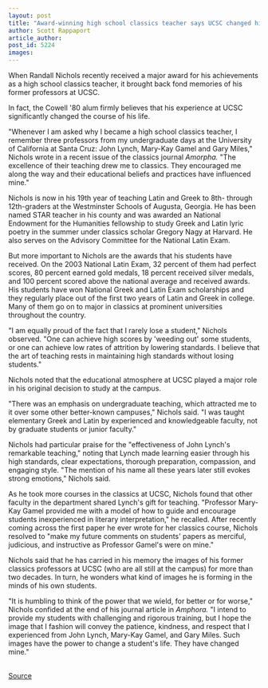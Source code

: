 ```yaml
---
layout: post
title: "Award-winning high school classics teacher says UCSC changed his life"
author: Scott Rappaport
article_author: 
post_id: 5224
images:
---
```


<p>
  When Randall Nichols recently received a major award for his achievements as a high school classics teacher, it brought back fond memories of his former professors at UCSC.
</p>
<p>
  In fact, the Cowell '80 alum firmly believes that his experience at UCSC significantly changed the course of his life.<br>
</p>
<p>
  "Whenever I am asked why I became a high school classics teacher, I remember three professors from my undergraduate days at the University of California at Santa Cruz: John Lynch, Mary-Kay Gamel and Gary Miles," Nichols wrote in a recent issue of the classics journal <i>Amorpha.</i> "The excellence of their teaching drew me to classics. They encouraged me along the way and their educational beliefs and practices have influenced mine."<br>
</p>
<p>
  Nichols is now in his 19th year of teaching Latin and Greek to 8th- through 12th-graders at the Westminster Schools of Augusta, Georgia. He has been named STAR teacher in his county and was awarded an National Endowment for the Humanities fellowship to study Greek and Latin lyric poetry in the summer under classics scholar Gregory Nagy at Harvard. He also serves on the Advisory Committee for the National Latin Exam.<br>
</p>
<p>
  But more important to Nichols are the awards that his students have received. On the 2003 National Latin Exam, 32 percent of them had perfect scores, 80 percent earned gold medals, 18 percent received silver medals, and 100 percent scored above the national average and received awards. His students have won National Greek and Latin Exam scholarships and they regularly place out of the first two years of Latin and Greek in college. Many of them go on to major in classics at prominent universities throughout the country.<br>
</p>
<p>
  "I am equally proud of the fact that I rarely lose a student," Nichols observed. "One can achieve high scores by 'weeding out' some students, or one can achieve low rates of attrition by lowering standards. I believe that the art of teaching rests in maintaining high standards without losing students."<br>
</p>
<p>
  Nichols noted that the educational atmosphere at UCSC played a major role in his original decision to study at the campus.<br>
</p>
<p>
  "There was an emphasis on undergraduate teaching, which attracted me to it over some other better-known campuses," Nichols said. "I was taught elementary Greek and Latin by experienced and knowledgeable faculty, not by graduate students or junior faculty."<br>
</p>
<p>
  Nichols had particular praise for the "effectiveness of John Lynch's remarkable teaching," noting that Lynch made learning easier through his high standards, clear expectations, thorough preparation, compassion, and engaging style. "The mention of his name all these years later still evokes strong emotions," Nichols said.<br>
</p>
<p>
  As he took more courses in the classics at UCSC, Nichols found that other faculty in the department shared Lynch's gift for teaching. "Professor Mary-Kay Gamel provided me with a model of how to guide and encourage students inexperienced in literary interpretation," he recalled. After recently coming across the first paper he ever wrote for her classics course, Nichols resolved to "make my future comments on students' papers as merciful, judicious, and instructive as Professor Gamel's were on mine."<br>
</p>
<p>
  Nichols said that he has carried in his memory the images of his former classics professors at UCSC (who are all still at the campus) for more than two decades. In turn, he wonders what kind of images he is forming in the minds of his own students.<br>
</p>
<p>
  "It is humbling to think of the power that we wield, for better or for worse," Nichols confided at the end of his journal article in <i>Amphora.</i> "I intend to provide my students with challenging and rigorous training, but I hope the image that I fashion will convey the patience, kindness, and respect that I experienced from John Lynch, Mary-Kay Gamel, and Gary Miles. Such images have the power to change a student's life. They have changed mine."<br>
  <br>
</p>
<p><a href="http://www1.ucsc.edu/currents/03-04/12-08/CURRENTS%20ONLINE/03-04/12%252f15/nichols.html" title="Permalink to nichols">Source</a></p>
